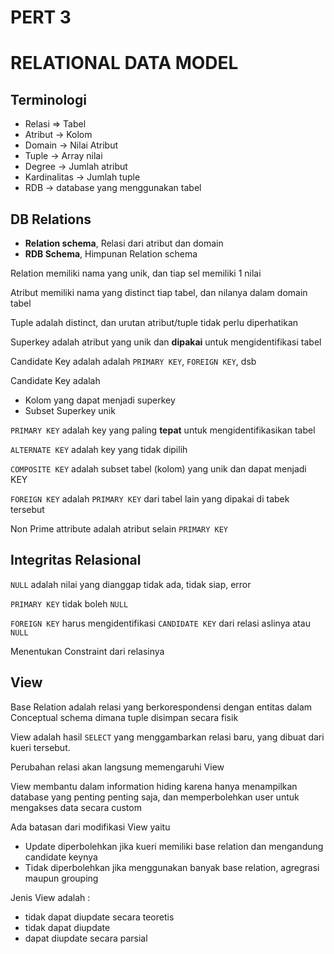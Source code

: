 # PERT 3

# RELATIONAL DATA MODEL

## Terminologi

* Relasi => Tabel
* Atribut -> Kolom
* Domain -> Nilai Atribut
* Tuple -> Array nilai 
* Degree -> Jumlah atribut
* Kardinalitas -> Jumlah tuple
* RDB -> database yang menggunakan tabel

## DB Relations

* **Relation schema**, Relasi dari atribut dan domain
* **RDB Schema**, Himpunan Relation schema

Relation memiliki nama yang unik, dan tiap sel memiliki 1 nilai

Atribut memiliki nama yang distinct tiap tabel, dan nilanya dalam domain tabel

Tuple adalah distinct, dan urutan atribut/tuple tidak perlu diperhatikan

Superkey adalah atribut yang unik dan **dipakai** untuk mengidentifikasi tabel

Candidate Key adalah adalah `PRIMARY KEY`, `FOREIGN KEY`, dsb

Candidate Key adalah 

* Kolom yang dapat menjadi superkey
* Subset Superkey unik

`PRIMARY KEY` adalah key yang paling **tepat** untuk mengidentifikasikan tabel

`ALTERNATE KEY` adalah key yang tidak dipilih

`COMPOSITE KEY` adalah subset tabel (kolom) yang unik dan dapat menjadi KEY

`FOREIGN KEY` adalah `PRIMARY KEY` dari tabel lain yang dipakai di tabek tersebut

Non Prime attribute adalah atribut selain `PRIMARY KEY` 

## Integritas Relasional

`NULL` adalah nilai yang dianggap tidak ada, tidak siap, error

`PRIMARY KEY` tidak boleh `NULL`

`FOREIGN KEY` harus mengidentifikasi `CANDIDATE KEY` dari relasi aslinya atau `NULL`

Menentukan Constraint dari relasinya

## View

Base Relation adalah relasi yang berkorespondensi dengan entitas dalam Conceptual schema dimana tuple disimpan secara fisik

View adalah hasil `SELECT` yang menggambarkan relasi baru, yang dibuat dari kueri tersebut. 

Perubahan relasi akan langsung memengaruhi View

View membantu dalam information hiding karena hanya menampilkan database yang penting penting saja, dan memperbolehkan user untuk mengakses data secara custom

Ada batasan dari modifikasi View yaitu

* Update diperbolehkan jika kueri memiliki base relation dan mengandung candidate keynya
* Tidak diperbolehkan jika menggunakan banyak base relation, agregrasi maupun grouping

Jenis View adalah :

* tidak dapat diupdate secara teoretis
* tidak dapat diupdate
* dapat diupdate secara parsial
